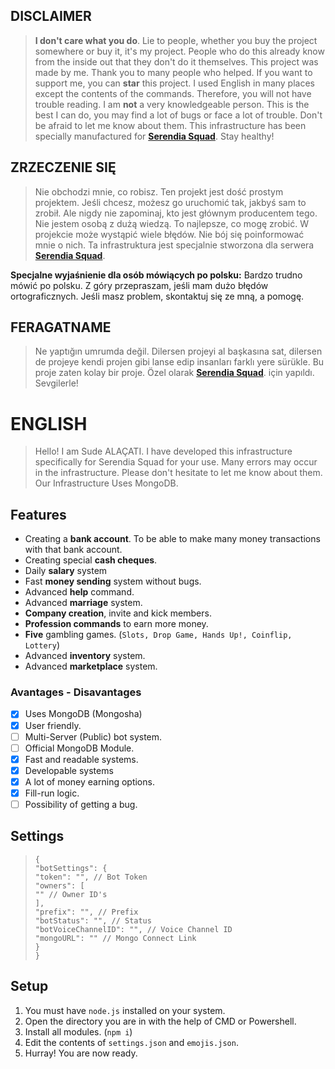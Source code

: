 ## DISCLAIMER
> **I don't care what you do**. Lie to people, whether you buy the project somewhere or buy it, it's my project. People who do this already know from the inside out that they don't do it themselves. This project was made by me. Thank you to many people who helped. If you want to support me, you can **star** this project. I used English in many places except the contents of the commands. Therefore, you will not have trouble reading. I am **not** a very knowledgeable person. This is the best I can do, you may find a lot of bugs or face a lot of trouble. Don't be afraid to let me know about them. This infrastructure has been specially manufactured for **[Serendia Squad](https://discord.gg/K44EZWA4kQ)**. Stay healthy!

## ZRZECZENIE SIĘ
> Nie obchodzi mnie, co robisz. Ten projekt jest dość prostym projektem. Jeśli chcesz, możesz go uruchomić tak, jakbyś sam to zrobił. Ale nigdy nie zapominaj, kto jest głównym producentem tego. Nie jestem osobą z dużą wiedzą. To najlepsze, co mogę zrobić. W projekcie może wystąpić wiele błędów. Nie bój się poinformować mnie o nich. Ta infrastruktura jest specjalnie stworzona dla serwera **[Serendia Squad](https://discord.gg/K44EZWA4kQ)**. 

**Specjalne wyjaśnienie dla osób mówiących po polsku:** Bardzo trudno mówić po polsku. Z góry przepraszam, jeśli mam dużo błędów ortograficznych. Jeśli masz problem, skontaktuj się ze mną, a pomogę. 

## FERAGATNAME
> Ne yaptığın umrumda değil. Dilersen projeyi al başkasına sat, dilersen de projeye kendi projen gibi lanse edip insanları farklı yere sürükle. Bu proje zaten kolay bir proje. Özel olarak **[Serendia Squad](https://discord.gg/K44EZWA4kQ)**. için yapıldı. Sevgilerle!

# ENGLISH
> Hello! I am Sude ALAÇATI.  I have developed this infrastructure specifically for Serendia Squad for your use. Many errors may occur in the infrastructure. Please don't hesitate to let me know about them. Our Infrastructure Uses MongoDB. 

## Features

 - Creating a **bank account**. To be able to make many money transactions with that bank account.
 - Creating special **cash cheques**.
 - Daily **salary** system
 - Fast **money sending** system without bugs.
 - Advanced **help** command.
 - Advanced **marriage** system.
 - **Company creation**, invite and kick members.
 - **Profession commands** to earn more money.
 - **Five** gambling games. (`Slots, Drop Game, Hands Up!, Coinflip, Lottery`)
 - Advanced **inventory** system.
 - Advanced **marketplace** system.
### Avantages - Disavantages
 - [x] Uses MongoDB (Mongosha)
 - [x] User friendly.
 - [ ] Multi-Server (Public) bot system.
 - [ ] Official MongoDB Module.
 - [x] Fast and readable systems.
 - [x] Developable systems
 - [x] A lot of money earning options.
 - [x] Fill-run logic.
 - [ ] Possibility of getting a bug.

## Settings

>     {
>     "botSettings": {
>     "token": "", // Bot Token
>     "owners": [
>     "" // Owner ID's
>     ],
>     "prefix": "", // Prefix
>     "botStatus": "", // Status
>     "botVoiceChannelID": "", // Voice Channel ID
>     "mongoURL": "" // Mongo Connect Link
>     }
>     }

## Setup
1. You must have `node.js` installed on your system.
2. Open the directory you are in with the help of CMD or Powershell.
3. Install all modules. (`npm i`)
4. Edit the contents of `settings.json` and `emojis.json`.
5. Hurray! You are now ready.
